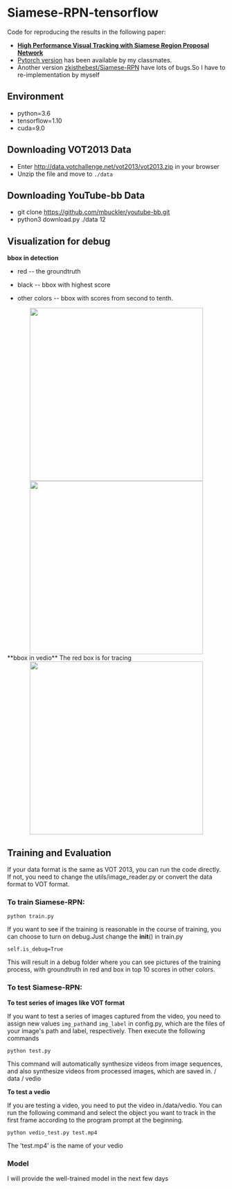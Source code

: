 # Siamese-RPN-tensorflow
Code for reproducing the results in the following paper:
- [**High Performance Visual Tracking with Siamese Region Proposal Network**](http://openaccess.thecvf.com/content_cvpr_2018/papers/Li_High_Performance_Visual_CVPR_2018_paper.pdf)  
- [Pytorch version](https://github.com/songdejia/siamese-RPN.git) has been available by my classmates.
- Another version [zkisthebest/Siamese-RPN](https://github.com/zkisthebest/Siamese-RPN.git) have lots of bugs.So I have to re-implementation by myself
## Environment
- python=3.6
- tensorflow=1.10
- cuda=9.0

## Downloading VOT2013 Data
- Enter http://data.votchallenge.net/vot2013/vot2013.zip in your browser
- Unzip the file and move to `./data`
## Downloading YouTube-bb Data
- git clone https://github.com/mbuckler/youtube-bb.git
- python3 download.py ./data 12
## Visualization for debug

**bbox in detection** 

- red   -- the groundtruth

- black -- bbox with highest score

- other colors -- bbox with scores from second to tenth.

<div align=center><img width="400" height="400" src="https://github.com/makalo/Siamese-RPN-tensorflow/blob/master/visual/170.jpg"/></div>
<div align=center><img width="400" height="400" src="https://github.com/makalo/Siamese-RPN-tensorflow/blob/master/visual/90.jpg"/></div>
**bbox in vedio** 
The red box is for tracing
<div align=center><img width="400" height="400" src="https://github.com/makalo/Siamese-RPN-tensorflow/blob/master/visual/test.gif"/></div>

## Training and Evaluation

If your data format is the same as VOT 2013, you can run the code directly. If not, you need to change the utils/image_reader.py or convert the data format to VOT format.

### To train Siamese-RPN:
```
python train.py
```
If you want to see if the training is reasonable in the course of training, you can choose to turn on debug.Just change the __init__() in train.py
```
self.is_debug=True
```
This will result in a debug folder where you can see pictures of the training process, with groundtruth in red and box in top 10 scores in other colors.
### To test Siamese-RPN:

**To test series of images like VOT format**

If you want to test a series of images captured from the video, you need to assign new values `img_path`and `img_label` in config.py, which are the files of your image's path and label, respectively. Then execute the following commands
```
python test.py
```
This command will automatically synthesize videos from image sequences, and also synthesize videos from processed images, which are saved in. / data / vedio

**To test a vedio**

If you are testing a video, you need to put the video in./data/vedio. You can run the following command and select the object you want to track in the first frame according to the program prompt at the beginning.
```
python vedio_test.py test.mp4
```
The 'test.mp4' is the name of your vedio
### Model

I will provide the well-trained model in the next few days
